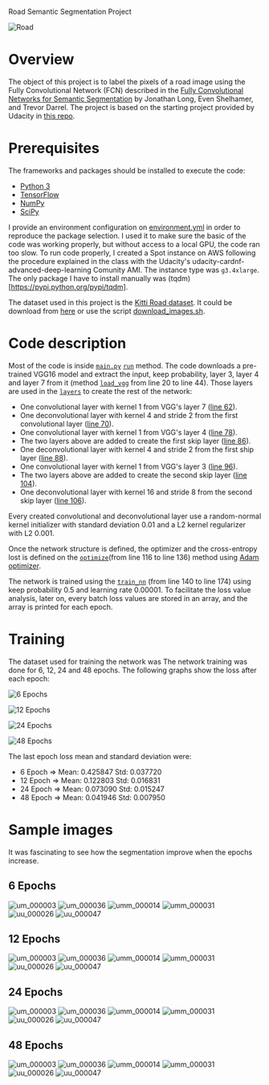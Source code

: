Road Semantic Segmentation Project

![Road](road.gif)

# Overview

The object of this project is to label the pixels of a road image using the Fully Convolutional Network (FCN) described in the [Fully Convolutional Networks for Semantic Segmentation](https://people.eecs.berkeley.edu/~jonlong/long_shelhamer_fcn.pdf) by Jonathan Long, Even Shelhamer, and Trevor Darrel. The project is based on the starting project provided by Udacity in [this repo](https://github.com/udacity/CarND-Semantic-Segmentation).

# Prerequisites

The frameworks and packages should be installed to execute the code:

- [Python 3](https://www.python.org/)
- [TensorFlow](https://www.tensorflow.org/)
- [NumPy](http://www.numpy.org/)
- [SciPy](https://www.scipy.org/)

I provide an environment configuration on [environment.yml](./environment.yml) in order to reproduce the package selection. I used it to make sure the basic of the code was working properly, but without access to a local GPU, the code ran too slow. To run code properly, I created a Spot instance on AWS following the procedure explained in the class with the Udacity's udacity-cardnf-advanced-deep-learning Comunity AMI. The instance type was `g3.4xlarge`. The only package I have to install manually was (tqdm)[https://pypi.python.org/pypi/tqdm].

The dataset used in this project is the [Kitti Road dataset](http://www.cvlibs.net/datasets/kitti/eval_road.php). It could be download from [here](http://www.cvlibs.net/download.php?file=data_road.zip) or use the script [download_images.sh](./data/download_images.sh).

# Code description

Most of the code is inside [`main.py`](./main.py) [`run`](./main.py#L178) method. The code downloads a pre-trained VGG16 model and extract the input, keep probability, layer 3, layer 4 and layer 7 from it (method [`load_vgg`](./main.py#L20) from line 20 to line 44). Those layers are used in the [`layers`](./main.py#L49) to create the rest of the network:

- One convolutional layer with kernel 1 from VGG's layer 7 ([line 62](./main.py#L62)).
- One deconvolutional layer with kernel 4 and stride 2 from the first convolutional layer ([line 70](./main.py#L70)).
- One convolutional layer with kernel 1 from VGG's layer 4 ([line 78](./main.py#L78)).
- The two layers above are added to create the first skip layer ([line 86](./main.py#L86)).
- One deconvolutional layer with kernel 4 and stride 2 from the first ship layer ([line 88](./main.py#L88)).
- One convolutional layer with kernel 1 from VGG's layer 3 ([line 96](./main.py#L96)).
- The two layers above are added to create the second skip layer ([line 104](./main.py#L104)).
- One deconvolutional layer with kernel 16 and stride 8 from the second skip layer ([line 106](./main.py#L106)).

Every created convolutional and deconvolutional layer use a random-normal kernel initializer with standard deviation 0.01 and a L2 kernel regularizer with L2 0.001.

Once the network structure is defined, the optimizer and the cross-entropy lost is defined on the [`optimize`](./main.py#L116)(from line 116 to line 136) method using [Adam optimizer](https://en.wikipedia.org/wiki/Stochastic_gradient_descent#Adam).

The network is trained using the [`train_nn`](./main.py#L140) (from line 140 to line 174) using keep probability 0.5 and learning rate 0.00001. To facilitate the loss value analysis, later on, every batch loss values are stored in an array, and the array is printed for each epoch.

# Training

The dataset used for training the network was
The network training was done for 6, 12, 24 and 48 epochs. The following graphs show the loss after each epoch:

![6 Epochs](loss_epoch_6.png)

![12 Epochs](loss_epoch_12.png)

![24 Epochs](loss_epoch_24.png)

![48 Epochs](loss_epoch_48.png)

The last epoch loss mean and standard deviation were:

- 6 Epoch   =>    Mean: 0.425847    Std: 0.037720
- 12 Epoch  =>    Mean: 0.122803    Std: 0.016831
- 24 Epoch  =>    Mean: 0.073090    Std: 0.015247
- 48 Epoch  =>    Mean: 0.041946    Std: 0.007950

# Sample images

It was fascinating to see how the segmentation improve when the epochs increase.

## 6 Epochs

![um_000003](epoch6/um_000003.png)
![um_000036](epoch6/um_000036.png)
![umm_000014](epoch6/umm_000014.png)
![umm_000031](epoch6/umm_000031.png)
![uu_000026](epoch6/uu_000026.png)
![uu_000047](epoch6/uu_000047.png)

## 12 Epochs

![um_000003](epoch12/um_000003.png)
![um_000036](epoch12/um_000036.png)
![umm_000014](epoch12/umm_000014.png)
![umm_000031](epoch12/umm_000031.png)
![uu_000026](epoch12/uu_000026.png)
![uu_000047](epoch12/uu_000047.png)

## 24 Epochs

![um_000003](epoch24/um_000003.png)
![um_000036](epoch24/um_000036.png)
![umm_000014](epoch24/umm_000014.png)
![umm_000031](epoch24/umm_000031.png)
![uu_000026](epoch24/uu_000026.png)
![uu_000047](epoch24/uu_000047.png)

## 48 Epochs

![um_000003](epoch48/um_000003.png)
![um_000036](epoch48/um_000036.png)
![umm_000014](epoch48/umm_000014.png)
![umm_000031](epoch48/umm_000031.png)
![uu_000026](epoch48/uu_000026.png)
![uu_000047](epoch48/uu_000047.png)
